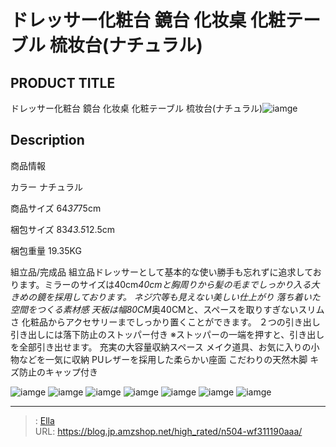 # ドレッサー化粧台 鏡台 化妆桌 化粧テーブル 梳妆台(ナチュラル)


## PRODUCT TITLE 

ドレッサー化粧台 鏡台 化妆桌 化粧テーブル 梳妆台(ナチュラル)![iamge](https://b2bfiles1.gigab2b.cn/image/wkseller/1157/20210921_07ed7685b43e6383f8e4bd309de3830c.jpg)

## Description

商品情報




カラー
ナチュラル


商品サイズ
64*37*75cm


梱包サイズ
83*43.5*12.5cm


梱包重量
19.35KG


組立品/完成品
組立品ドレッサーとして基本的な使い勝手も忘れずに追求しております。ミラーのサイズは40cm*40cmと胸周りから髪の毛までしっかり入る大きめの鏡を採用しております。
ネジ穴等も見えない美しい仕上がり 落ち着いた空間をつくる素材感
天板は幅80CM*奥40CMと、スペースを取りすぎないスリムさ 化粧品からアクセサリーまでしっかり置くことができます。
２つの引き出し 引き出しには落下防止のストッパー付き ※ストッパーの一端を押すと、引き出しを全部引き出せます。
充実の大容量収納スペース メイク道具、お気に入りの小物などを一気に収納
PUレザーを採用した柔らかい座面 こだわりの天然木脚 キズ防止のキャップ付き




![iamge](https://b2bfiles1.gigab2b.cn/image/wkseller/1157/20210921_4c761ccb67f81430b630cb891b7b9056.jpg)
![iamge](https://b2bfiles1.gigab2b.cn/image/wkseller/1157/20210921_df6e361a641e529ccba9e351852d8692.jpg)
![iamge](https://b2bfiles1.gigab2b.cn/image/wkseller/1157/20231009_64aedb7e1783dbdf3951ae6293ec5b58.jpg)
![iamge](https://b2bfiles1.gigab2b.cn/image/wkseller/1157/20210921_727d176ea050f9f2679476d4e3f554c2.jpg)
![iamge](https://b2bfiles1.gigab2b.cn/image/wkseller/1157/20210921_8f0c8c084941e6d386e489bbe9694c7a.jpg)
![iamge](https://b2bfiles1.gigab2b.cn/image/wkseller/1157/20210921_c4c3f9f11562b540e4fb645b817b6455.jpg)
![iamge](https://b2bfiles1.gigab2b.cn/image/wkseller/1157/20210921_69dbe3c49bb506c04b7bc244e3f61e7f.jpg)


---

> : [Ella](https://blog.jp.amzshop.net/)  
> URL: https://blog.jp.amzshop.net/high_rated/n504-wf311190aaa/  

